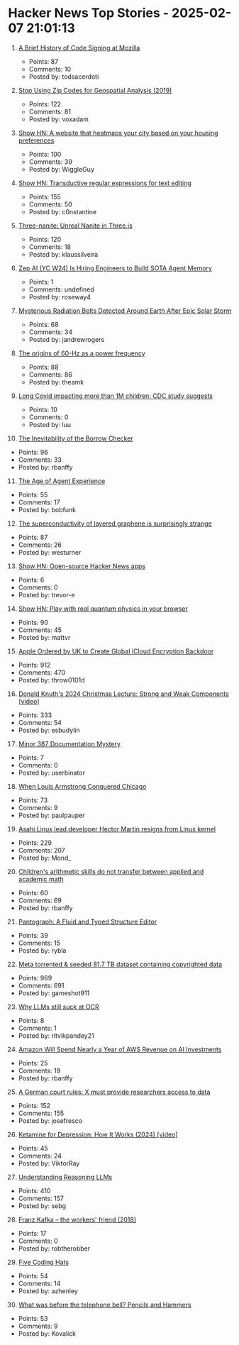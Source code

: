 # Hacker News Top Stories - 2025-02-07 21:01:13

1. [A Brief History of Code Signing at Mozilla](https://hearsum.ca/posts/history-of-code-signing-at-mozilla/)
   - Points: 87
   - Comments: 10
   - Posted by: todsacerdoti

2. [Stop Using Zip Codes for Geospatial Analysis (2019)](https://carto.com/blog/zip-codes-spatial-analysis)
   - Points: 122
   - Comments: 81
   - Posted by: voxadam

3. [Show HN: A website that heatmaps your city based on your housing preferences](https://theretowhere.com/)
   - Points: 100
   - Comments: 39
   - Posted by: WiggleGuy

4. [Show HN: Transductive regular expressions for text editing](https://github.com/c0stya/trre)
   - Points: 155
   - Comments: 50
   - Posted by: c0nstantine

5. [Three-nanite: Unreal Nanite in Three.js](https://github.com/AIFanatic/three-nanite)
   - Points: 120
   - Comments: 18
   - Posted by: klaussilveira

6. [Zep AI (YC W24) Is Hiring Engineers to Build SOTA Agent Memory](https://www.ycombinator.com/companies/zep-ai/jobs/e2QxKYu-staff-engineer)
   - Points: 1
   - Comments: undefined
   - Posted by: roseway4

7. [Mysterious Radiation Belts Detected Around Earth After Epic Solar Storm](https://www.sciencealert.com/mysterious-radiation-belts-detected-around-earth-after-epic-solar-storm)
   - Points: 68
   - Comments: 34
   - Posted by: jandrewrogers

8. [The origins of 60-Hz as a power frequency](https://ieeexplore.ieee.org/document/628099)
   - Points: 88
   - Comments: 86
   - Posted by: theamk

9. [Long Covid impacting more than 1M children: CDC study suggests](https://abcnews.go.com/Health/long-covid-impacting-1-million-children-cdc-study/story?id=118393880)
   - Points: 10
   - Comments: 0
   - Posted by: luu

10. [The Inevitability of the Borrow Checker](https://yorickpeterse.com/articles/the-inevitability-of-the-borrow-checker/)
   - Points: 96
   - Comments: 33
   - Posted by: rbanffy

11. [The Age of Agent Experience](https://stytch.com/blog/the-age-of-agent-experience/)
   - Points: 55
   - Comments: 17
   - Posted by: bobfunk

12. [The superconductivity of layered graphene is surprisingly strange](https://www.newscientist.com/article/2466930-the-superconductivity-of-layered-graphene-is-surprisingly-strange/)
   - Points: 87
   - Comments: 26
   - Posted by: westurner

13. [Show HN: Open-source Hacker News apps](https://github.com/EmergeTools/hackernews)
   - Points: 6
   - Comments: 0
   - Posted by: trevor-e

14. [Show HN: Play with real quantum physics in your browser](https://quantum.orgsoft.org)
   - Points: 90
   - Comments: 45
   - Posted by: mattvr

15. [Apple Ordered by UK to Create Global iCloud Encryption Backdoor](https://www.macrumors.com/2025/02/07/uk-government-orders-access-icloud/)
   - Points: 912
   - Comments: 470
   - Posted by: throw0101d

16. [Donald Knuth's 2024 Christmas Lecture: Strong and Weak Components [video]](https://www.youtube.com/watch?v=Hi8r_63LGyg)
   - Points: 333
   - Comments: 54
   - Posted by: esbudylin

17. [Minor 387 Documentation Mystery](https://www.os2museum.com/wp/minor-387-documentation-mystery/)
   - Points: 7
   - Comments: 0
   - Posted by: userbinator

18. [When Louis Armstrong Conquered Chicago](https://www.honest-broker.com/p/when-louis-armstrong-conquered-chicago)
   - Points: 73
   - Comments: 9
   - Posted by: paulpauper

19. [Asahi Linux lead developer Hector Martin resigns from Linux kernel](https://lkml.org/lkml/2025/2/7/9)
   - Points: 229
   - Comments: 207
   - Posted by: Mond_

20. [Children's arithmetic skills do not transfer between applied and academic math](https://www.nature.com/articles/s41586-024-08502-w)
   - Points: 60
   - Comments: 69
   - Posted by: rbanffy

21. [Pantograph: A Fluid and Typed Structure Editor](https://github.com/jeprinz/pantograph/blob/main/README.md)
   - Points: 39
   - Comments: 15
   - Posted by: rybla

22. [Meta torrented & seeded 81.7 TB dataset containing copyrighted data](https://arstechnica.com/tech-policy/2025/02/meta-torrented-over-81-7tb-of-pirated-books-to-train-ai-authors-say/)
   - Points: 969
   - Comments: 691
   - Posted by: gameshot911

23. [Why LLMs still suck at OCR](https://www.runpulse.com/blog/why-llms-suck-at-ocr)
   - Points: 8
   - Comments: 1
   - Posted by: ritvikpandey21

24. [Amazon Will Spend Nearly a Year of AWS Revenue on AI Investments](https://www.nextplatform.com/2025/02/07/amazon-will-spend-nearly-a-year-of-aws-revenue-on-ai-investments/)
   - Points: 25
   - Comments: 18
   - Posted by: rbanffy

25. [A German court rules: X must provide researchers access to data](https://www.reuters.com/world/europe/german-civil-activists-claim-victory-case-against-musks-x-2025-02-07/)
   - Points: 152
   - Comments: 155
   - Posted by: josefresco

26. [Ketamine for Depression: How It Works (2024) [video]](https://www.yalemedicine.org/news/ketamine-for-depression)
   - Points: 45
   - Comments: 24
   - Posted by: ViktorRay

27. [Understanding Reasoning LLMs](https://magazine.sebastianraschka.com/p/understanding-reasoning-llms)
   - Points: 410
   - Comments: 157
   - Posted by: sebg

28. [Franz Kafka – the workers' friend (2018)](https://marywcraig.com/2018/01/14/franz-kafka-the-workers-friend/)
   - Points: 17
   - Comments: 0
   - Posted by: robtherobber

29. [Five Coding Hats](https://dubroy.com/blog/five-coding-hats/)
   - Points: 54
   - Comments: 14
   - Posted by: azhenley

30. [What was before the telephone bell? Pencils and Hammers](https://www.calling315.com/annunicators)
   - Points: 53
   - Comments: 9
   - Posted by: Kovalick

